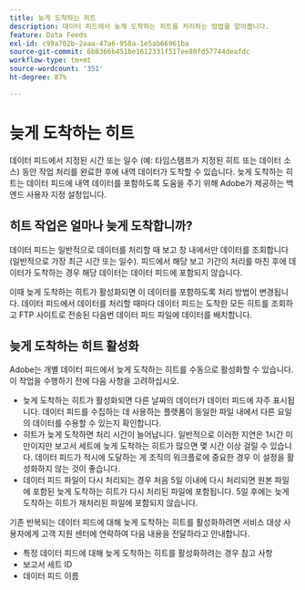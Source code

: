 ```yaml
---
title: 늦게 도착하는 히트
description: 데이터 피드에서 늦게 도착하는 히트를 처리하는 방법을 알아봅니다.
feature: Data Feeds
exl-id: c99a702b-2aaa-47a6-958a-1e5ab66961ba
source-git-commit: 6b8366b451be1612331f517ee80fd57744deafdc
workflow-type: tm+mt
source-wordcount: '351'
ht-degree: 87%

---
```


# 늦게 도착하는 히트

데이터 피드에서 지정된 시간 또는 일수 (예: 타임스탬프가 지정된 히트 또는 데이터 소스) 동안 작업 처리를 완료한 후에 내역 데이터가 도착할 수 있습니다. 늦게 도착하는 히트는 데이터 피드에 내역 데이터를 포함하도록 도움을 주기 위해 Adobe가 제공하는 백엔드 사용자 지정 설정입니다.

## 히트 작업은 얼마나 늦게 도착합니까?

데이터 피드는 일반적으로 데이터를 처리할 때 보고 창 내에서만 데이터를 조회합니다 (일반적으로 가장 최근 시간 또는 일수). 피드에서 해당 보고 기간의 처리를 마친 후에 데이터가 도착하는 경우 해당 데이터는 데이터 피드에 포함되지 않습니다.

이때 늦게 도착하는 히트가 활성화되면 이 데이터를 포함하도록 처리 방법이 변경됩니다. 데이터 피드에서 데이터를 처리할 때마다 데이터 피드는 도착한 모든 히트를 조회하고 FTP 사이트로 전송된 다음번 데이터 피드 파일에 데이터를 배치합니다.

## 늦게 도착하는 히트 활성화

Adobe는 개별 데이터 피드에서 늦게 도착하는 히트를 수동으로 활성화할 수 있습니다. 이 작업을 수행하기 전에 다음 사항을 고려하십시오.

* 늦게 도착하는 히트가 활성화되면 다른 날짜의 데이터가 데이터 피드에 자주 표시됩니다. 데이터 피드를 수집하는 데 사용하는 플랫폼이 동일한 파일 내에서 다른 요일의 데이터를 수용할 수 있는지 확인합니다.
* 히트가 늦게 도착하면 처리 시간이 늘어납니다. 일반적으로 이러한 지연은 1시간 미만이지만 보고서 세트에 늦게 도착하는 히트가 많으면 몇 시간 이상 걸릴 수 있습니다. 데이터 피드가 적시에 도달하는 게 조직의 워크플로에 중요한 경우 이 설정을 활성화하지 않는 것이 좋습니다.
* 데이터 피드 파일이 다시 처리되는 경우 처음 5일 이내에 다시 처리되면 원본 파일에 포함된 늦게 도착하는 히트가 다시 처리된 파일에 포함됩니다. 5일 후에는 늦게 도착하는 히트가 재처리된 파일에 포함되지 않습니다.

기존 반복되는 데이터 피드에 대해 늦게 도착하는 히트를 활성화하려면 서비스 대상 사용자에게 고객 지원 센터에 연락하여 다음 내용을 전달하라고 안내합니다.

* 특정 데이터 피드에 대해 늦게 도착하는 히트를 활성화하려는 경우 참고 사항
* 보고서 세트 ID
* 데이터 피드 이름
